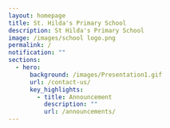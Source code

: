 ```yaml
---
layout: homepage
title: St. Hilda's Primary School
description: St Hilda's Primary School
image: /images/school logo.png
permalink: /
notification: ""
sections:
  - hero:
      background: /images/Presentation1.gif
      url: /contact-us/
      key_highlights:
        - title: Announcement
          description: ""
          url: /announcements/
---
```


